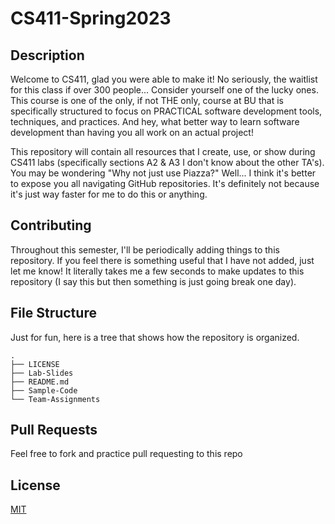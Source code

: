 # CS411-Spring2023

## Description

Welcome to CS411, glad you were able to make it! No seriously, the waitlist for this class if over 300 people... Consider yourself one of the lucky ones. This course is one of the only, if not THE only, course at BU that is specifically structured to focus on PRACTICAL software development tools, techniques, and practices. And hey, what better way to learn software development than having you all work on an actual project!

This repository will contain all resources that I create, use, or show during CS411 labs (specifically sections A2 & A3 I don't know about the other TA's). You may be wondering "Why not just use Piazza?" Well... I think it's better to expose you all navigating GitHub repositories. It's definitely not because it's just way faster for me to do this or anything.

## Contributing

Throughout this semester, I'll be periodically adding things to this repository. If you feel there is something useful that I have not added, just let me know! It literally takes me a few seconds to make updates to this repository (I say this but then something is just going break one day).

## File Structure

Just for fun, here is a tree that shows how the repository is organized.

```text
.
├── LICENSE
├── Lab-Slides
├── README.md
├── Sample-Code
└── Team-Assignments
```

## Pull Requests

Feel free to fork and practice pull requesting to this repo

## License

[MIT](https://choosealicense.com/licenses/mit/)
